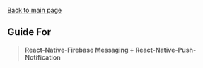 [Back to main page](../readme.md)

## Guide For

> #### React-Native-Firebase Messaging + React-Native-Push-Notification